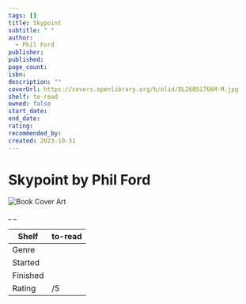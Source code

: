 ```yaml
---
tags: []
title: Skypoint
subtitle: " "
author:
  - Phil Ford
publisher:
published:
page_count:
isbn:
description: ""
coverUrl: https://covers.openlibrary.org/b/olid/OL26051766M-M.jpg
shelf: to-read
owned: false
start_date:
end_date:
rating:
recommended_by:
created: 2023-10-31
---
```


# Skypoint by Phil Ford

![Book Cover Art](https://covers.openlibrary.org/b/olid/OL26051766M-M.jpg)

_ _

| Shelf | to-read |
| --- | --- |
| Genre |  |
| Started |  |
| Finished |  |
| Rating | /5 |

